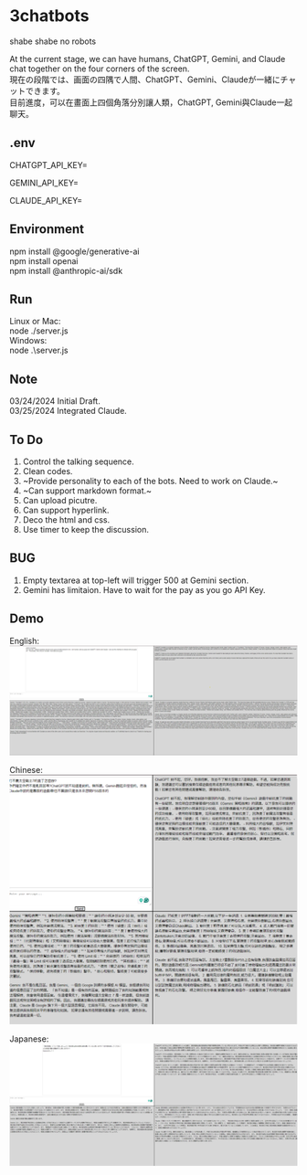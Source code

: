 # 3chatbots
 shabe shabe no robots

At the current stage, we can have humans, ChatGPT, Gemini, and Claude chat together on the four corners of the screen.  
現在の段階では、画面の四隅で人間、ChatGPT、Gemini、Claudeが一緒にチャットできます。  
目前進度，可以在畫面上四個角落分別讓人類，ChatGPT, Gemini與Claude一起聊天。



## .env
CHATGPT_API_KEY=  

GEMINI_API_KEY=  

CLAUDE_API_KEY=  



## Environment  
npm install @google/generative-ai  
npm install openai  
npm install @anthropic-ai/sdk  


## Run  
Linux or Mac:  
node ./server.js  
Windows:  
node .\server.js  
  
##  Note  
03/24/2024 Initial Draft.  
03/25/2024 Integrated Claude.  

## To Do  
1. Control the talking sequence.  
2. Clean codes.  
3. ~Provide personality to each of the bots. Need to work on Claude.~    
4. ~Can support markdown format.~  
5. Can upload picutre.  
6. Can support hyperlink.  
7. Deco the html and css.  
8. Use timer to keep the discussion.  


## BUG  
1. Empty textarea at top-left will trigger 500 at Gemini section.  
2. Gemini has limitaion. Have to wait for the pay as you go API Key.  





## Demo  
English:  
![Demo 1](https://github.com/Trina0224/3chatbots/blob/main/pics/Screenshot%202024-03-25%20223355.png)  

Chinese:    
![Demo 2](https://github.com/Trina0224/3chatbots/blob/main/pics/Screenshot%202024-03-26%20004357.png)

Japanese:  
![Demo 3](https://github.com/Trina0224/3chatbots/blob/main/pics/Screenshot%202024-03-26%20010348.png)  
